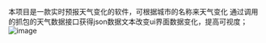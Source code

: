 本项目是一款实时预报天气变化的软件，可根据城市的名称来天气变化
通过调用的抓包的天气数据接口获得json数据文本改变ui界面数据变化，提高可视度；
![image](https://github.com/user-attachments/assets/ab99b6ce-0189-4c5a-899f-0f79e854266a)
